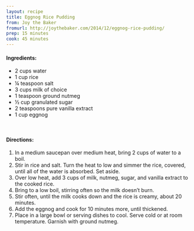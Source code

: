 ```yaml
---
layout: recipe
title: Eggnog Rice Pudding
from: Joy the Baker
fromurl: http://joythebaker.com/2014/12/eggnog-rice-pudding/
prep: 15 minutes
cook: 45 minutes
---
```


#### Ingredients:

* 2 cups water
* 1 cup rice
* ¼ teaspoon salt
* 3 cups milk of choice
* 1 teaspoon ground nutmeg
* ½ cup granulated sugar
* 2 teaspoons pure vanilla extract
* 1 cup eggnog

<br>

#### Directions:

1. In a medium saucepan over medium heat, bring 2 cups of water to a boil. 
2. Stir in rice and salt. Turn the heat to low and simmer the rice, covered, until all of the water is absorbed. Set aside.
3. Over low heat, add 3 cups of milk, nutmeg, sugar, and vanilla extract to the cooked rice. 
4. Bring to a low boil, stirring often so the milk doesn’t burn. 
5. Stir often, until the milk cooks down and the rice is creamy, about 20 minutes. 
6. Add the eggnog and cook for 10 minutes more, until thickened. 
7. Place in a large bowl or serving dishes to cool. Serve cold or at room temperature. Garnish with ground nutmeg.
